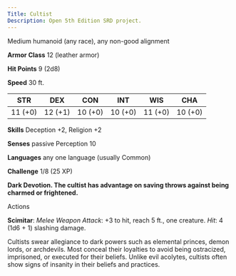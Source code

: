 ```yaml
---
Title: Cultist
Description: Open 5th Edition SRD project.
---
```


Medium humanoid (any race), any non-good alignment

**Armor Class** 12 (leather armor)

**Hit Points** 9 (2d8)

**Speed** 30 ft.

STR     | DEX     | CON     | INT     | WIS     | CHA
------- | ------- | ------- | ------- | ------- | -------
11 (+0) | 12 (+1) | 10 (+0) | 10 (+0) | 11 (+0) | 10 (+0)

**Skills** Deception +2, Religion +2

**Senses** passive Perception 10

**Languages** any one language (usually Common)

**Challenge** 1/8 (25 XP)

**Dark Devotion. The cultist has advantage on saving throws against     being charmed or frightened.**

Actions

**Scimitar**: _Melee Weapon Attack_: +3 to hit, reach 5 ft.,     one creature. _Hit_: 4 (1d6 + 1) slashing damage.

Cultists swear allegiance to dark powers such as elemental princes, demon lords, or archdevils. Most conceal their loyalties to avoid being ostracized, imprisoned, or executed for their beliefs. Unlike evil acolytes, cultists often show signs of insanity in their beliefs and practices.

